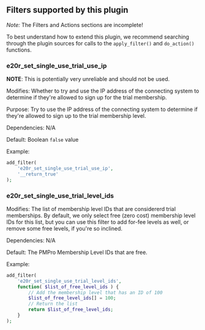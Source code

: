 ## Filters supported by this plugin

*Note:* The Filters and Actions sections are incomplete!

To best understand how to extend this plugin, we recommend searching through the plugin sources for calls to the `apply_filter()` and `do_action()` functions.

### e20r_set_single_use_trial_use_ip

**NOTE**: This is potentially very unreliable and should not be used.

Modifies: Whether to try and use the IP address of the connecting system to determine if they're allowed to sign up for the trial membership.

Purpose: Try to use the IP address of the connecting system to determine if they're allowed to sign up to the trial membership level.

Dependencies: N/A

Default: Boolean `false` value

Example: 
```php
add_filter(
	'e20r_set_single_use_trial_use_ip',
	'__return_true'
);
```

### e20r_set_single_use_trial_level_ids

Modifies: The list of membership level IDs that are considererd trial memberships. By default, we only select free (zero cost) membership level IDs for this list, but you can use this filter to add for-fee levels as well, or remove some free levels, if you're so inclined.

Dependencies: N/A

Default: The PMPro Membership Level IDs that are free.

Example:
```php
add_filter(
	'e20r_set_single_use_trial_level_ids',
	function( $list_of_free_level_ids ) {
		// Add the membership level that has an ID of 100
		$list_of_free_level_ids[] = 100;
		// Return the list 
		return $list_of_free_level_ids;
	}
);
```
